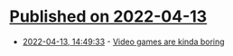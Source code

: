 # [Published on 2022-04-13](index.md)

* [2022-04-13, 14:49:33](https://news.ycombinator.com/item?id=31015328) - [Video games are kinda boring](https://sandyuraz.com/blogs/games/)
